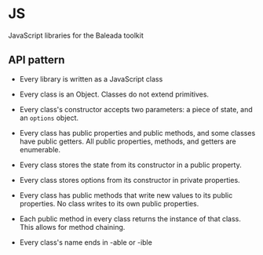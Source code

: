 # JS

JavaScript libraries for the Baleada toolkit


## API pattern

- Every library is written as a JavaScript class
- Every class is an Object. Classes do not extend primitives. <!-- TODO: maybe they should -->
- Every class's constructor accepts two parameters: a piece of state, and an `options` object.
- Every class has public properties and public methods, and some classes have public getters. All public properties, methods, and getters are enumerable.
- Every class stores the state from its constructor in a public property.
- Every class stores options from its constructor in private properties.
- Every class has public methods that write new values to its public properties. No class writes to its own public properties.
- Each public method in every class returns the instance of that class. This allows for method chaining.

- Every class's name ends in -able or -ible
